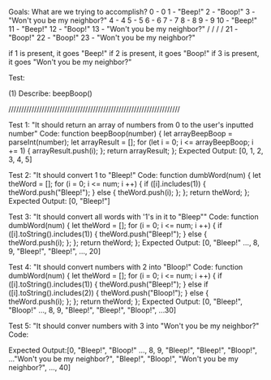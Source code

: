 Goals:
What are we trying to accomplish?
0 - 0
1 - "Beep!"
2 - "Boop!"
3 - "Won't you be my neighbor?"
4 - 4 
5 - 5
6 - 6
7 - 7
8 - 8
9 - 9
10 - "Beep!"
11 - "Beep!"
12 - "Boop!"
13 - "Won't you be my neighbor?"
/
/
/
/
21 - "Boop!"
22 - "Boop!"
23 - "Won't you be my neighbor?"

if 1 is present, it goes "Beep!"
if 2 is present, it goes "Boop!"
if 3 is present, it goes "Won't you be my neighbor?"

Test:

(1)
Describe: beepBoop()

///////////////////////////////////////////////////////////////////

Test 1: "It should return an array of numbers from 0 to the user's inputted number"
Code: 
function beepBoop(number) {
  let arrayBeepBoop = parseInt(number);
  let arrayResult = [];
  for (let i = 0; i <= arrayBeepBoop; i += 1) {
    arrayResult.push(i);
  };
  return arrayResult;
};
Expected Output: [0, 1, 2, 3, 4, 5]

Test 2: "It should convert 1 to "Bleep!"
Code:
function dumbWord(num) {
  let theWord = [];
  for (i = 0; i <= num; i ++) {
    if ([i].includes(1)) {
      theWord.push("Bleep!");
    } else {
      theWord.push(i); 
    };
  };
  return theWord;
};
Expected Output: [0, "Bleep!"]

Test 3: "It should convert all words with '1's in it to "Bleep""
Code:
function dumbWord(num) {
  let theWord = [];
  for (i = 0; i <= num; i ++) {
    if ([i].toString().includes(1)) {
      theWord.push("Bleep!");
    } else {
      theWord.push(i); 
    };
  };
  return theWord;
};
Expected Output: [0, "Bleep!" ..., 8, 9, "Bleep!", "Bleep!", ..., 20]

Test 4: "It should convert numbers with 2 into "Bloop!"
Code:
function dumbWord(num) {
  let theWord = [];
  for (i = 0; i <= num; i ++) {
    if ([i].toString().includes(1)) {
      theWord.push("Bleep!");
    } else if ([i].toString().includes(2)) {
      theWord.push("Bloop!");
    } else {
      theWord.push(i); 
    };
  };
  return theWord;
};
Expected Output: [0, "Bleep!", "Bloop!" ..., 8, 9, "Bleep!", "Bleep!", "Bloop!", ...30]

Test 5: "It should conver numbers with 3 into "Won't you be my neighbor?"
Code:

Expected Output:[0, "Bleep!", "Bloop!" ..., 8, 9, "Bleep!", "Bleep!", "Bloop!", ..."Won't you be my neighbor?", "Bleep!", "Bloop!", "Won't you be my neighbor?", ..., 40]